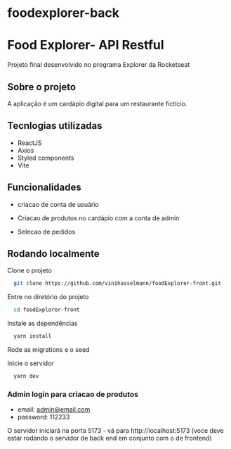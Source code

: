 # foodexplorer-back


# Food Explorer- API Restful

Projeto final desenvolvido no programa Explorer da Rocketseat

## Sobre o projeto

A aplicação  é um cardápio digital para um restaurante fictício.


## Tecnlogias utilizadas

- ReactJS
- Axios
- Styled components
- Vite

## Funcionalidades

- criacao de conta de usuário

- Criacao de produtos no cardápio com a conta de admin

- Selecao de pedidos

## Rodando localmente

Clone o projeto

```bash
  git clone https://github.com/vinihasselmann/foodExplorer-front.git
```

Entre no diretório do projeto

```bash
  cd foodExplorer-front
```

Instale as dependências

```bash
  yarn install
```

Rode as migrations e o seed


Inicie o servidor

```bash
  yarn dev
```

### Admin login para criacao de produtos
- email: admin@email.com
- password: 112233

O servidor iniciará na porta 5173 - vá para http://localhost:5173
(voce deve estar rodando o servidor de back end em conjunto com o de frontend)